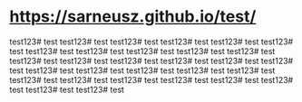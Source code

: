 # https://sarneusz.github.io/test/
test123# test
test123# test
test123# test
test123# test
test123# test
test123# test
test123# test
test123# test
test123# test
test123# test
test123# test
test123# test
test123# test
test123# test
test123# test
test123# test
test123# test
test123# test
test123# test
test123# test
test123# test
test123# test
test123# test
test123# test
test123# test
test123# test
test123# test
test123# test
test123# test
test123# test
